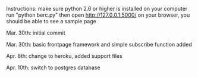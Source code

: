 Instructions:
make sure python 2.6 or higher is installed on your computer
run "python berc.py"
then open http://127.0.0.1:5000/ on your browser, you should be able to see a sample page

Mar. 30th:
	initial commit

Mar. 30th:
	basic frontpage framework and simple subscribe function added
	
Apr. 8th:
	change to heroku, added support files

Apr. 10th:
	switch to postgres database
	